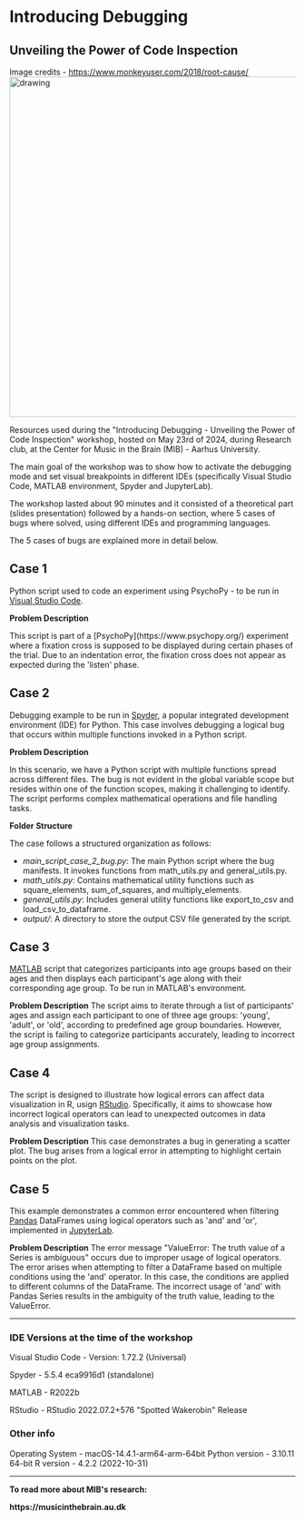 # Introducing Debugging 
## Unveiling the Power of Code Inspection
Image credits - https://www.monkeyuser.com/2018/root-cause/
<img src="https://www.monkeyuser.com/2018/root-cause/92-root-cause.png" alt="drawing" width="600"/>

<p>Resources used during the "Introducing Debugging - Unveiling the Power of Code Inspection" workshop, hosted on May 23rd of 2024, during Research club, at the Center for Music in the Brain (MIB) - Aarhus University.</p>

The main goal of the workshop was to show how to activate the debugging mode and set visual breakpoints in different IDEs (specifically Visual Studio Code, MATLAB environment, Spyder and JupyterLab). 

The workshop lasted about 90 minutes and it consisted of a theoretical part (slides presentation) followed by a hands-on section, where 5 cases of bugs where solved, using different IDEs and programming languages. 

The 5 cases of bugs are explained more in detail below. 


## Case 1
Python script used to code an experiment using PsychoPy - to be run in [Visual Studio Code](https://code.visualstudio.com/). 

<b>Problem Description</b>
<p>This script is part of a [PsychoPy](https://www.psychopy.org/) experiment where a fixation cross is supposed to be displayed during certain phases of the trial. Due to an indentation error, the fixation cross does not appear as expected during the 'listen' phase.</p>


## Case 2
Debugging example to be run in [Spyder](https://www.spyder-ide.org/), a popular integrated development environment (IDE) for Python. This case involves debugging a logical bug that occurs within multiple functions invoked in a Python script.

<b>Problem Description</b>
<p>In this scenario, we have a Python script with multiple functions spread across different files. The bug is not evident in the global variable scope but resides within one of the function scopes, making it challenging to identify. The script performs complex mathematical operations and file handling tasks.</p>

<b>Folder Structure</b>

The case follows a structured organization as follows:

 - <i>main_script_case_2_bug.py</i>: The main Python script where the bug manifests. It invokes functions from math_utils.py and general_utils.py.
 - <i>math_utils.py</i>: Contains mathematical utility functions such as square_elements, sum_of_squares, and multiply_elements.
 - <i>general_utils.py</i>: Includes general utility functions like export_to_csv and load_csv_to_dataframe.
 - <i>output/</i>: A directory to store the output CSV file generated by the script.


## Case 3
[MATLAB](https://se.mathworks.com/products/matlab.html) script that categorizes participants into age groups based on their ages and then displays each participant's age along with their corresponding age group. To be run in MATLAB's environment. 

<b>Problem Description</b>
The script aims to iterate through a list of participants' ages and assign each participant to one of three age groups: 'young', 'adult', or 'old', according to predefined age group boundaries. However, the script is failing to categorize participants accurately, leading to incorrect age group assignments.


## Case 4
The script is designed to illustrate how logical errors can affect data visualization in R, usign [RStudio](https://posit.com/). Specifically, it aims to showcase how incorrect logical operators can lead to unexpected outcomes in data analysis and visualization tasks.

<b>Problem Description</b>
This case demonstrates a bug in generating a scatter plot. The bug arises from a logical error in attempting to highlight certain points on the plot.

## Case 5
This example demonstrates a common error encountered when filtering [Pandas](https://pandas.pydata.org/getting_started.html) DataFrames using logical operators such as 'and' and 'or', implemented in [JupyterLab](https://jupyterlab.readthedocs.io/en/latest/index.html). 

<b>Problem Description</b>
The error message "ValueError: The truth value of a Series is ambiguous" occurs due to improper usage of logical operators. The error arises when attempting to filter a DataFrame based on multiple conditions using the 'and' operator. In this case, the conditions are applied to different columns of the DataFrame. The incorrect usage of 'and' with Pandas Series results in the ambiguity of the truth value, leading to the ValueError.

---------

### IDE Versions at the time of the workshop
<p>Visual Studio Code  - Version: 1.72.2 (Universal)</p>
<p>Spyder              - 5.5.4 eca9916d1 (standalone)</p>
<p>MATLAB              - R2022b</p>
<p>RStudio             - RStudio 2022.07.2+576 "Spotted Wakerobin" Release</p> 

### Other info
Operating System    - macOS-14.4.1-arm64-arm-64bit
Python version      - 3.10.11 64-bit
R version           - 4.2.2 (2022-10-31)

---------
<b>To read more about MIB's research:<b>
<p>https://musicinthebrain.au.dk</p>


